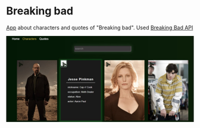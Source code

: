 
# Breaking bad #

[App](https://vvaleri.github.io/breakingbad/) about characters and quotes of "Breaking bad". Used [Breaking Bad API](https://www.breakingbadapi.com/)

![Demo](https://github.com/vvaleri/breakingbad/raw/main/demo-project.jpg)
